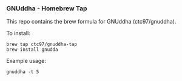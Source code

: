 ### GNUddha - Homebrew Tap

This repo contains the brew formula for GNUddha (ctc97/gnuddha). 

To install: 

```
brew tap ctc97/gnuddha-tap
brew install gnudda
```

Example usage:
```
gnuddha -t 5
``` 
